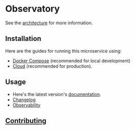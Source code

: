 # Observatory

See the [architecture](https://github.com/leapwallet/observatory-architecture) for more information.

## Installation

Here are the guides for running this microservice using:

- [Docker Compose](docs/docker-compose.md) (recommended for local development)
- [Cloud](docs/cloud.md) (recommended for production).

## Usage

- Here's the latest version's [documentation](https://leapwallet.github.io/observatory/).
- [Changelog](docs/CHANGELOG.md)
- [Observability](docs/grafana-cloud.md)

## [Contributing](docs/CONTRIBUTING.md)
